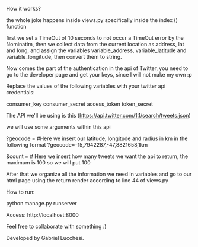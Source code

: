 How it works?

the whole joke happens inside views.py specifically inside the index () function

first we set a TimeOut of 10 seconds to not occur a TimeOut error by the Nominatim,
then we collect data from the current location as address, lat and long, and assign the variables
variable_address, variable_latitude and variable_longitude, then convert them to string.

Now comes the part of the authentication in the api of Twitter, you need to go to the developer page and get your keys, since I will not make my own :p

Replace the values of the following variables with your twitter api credentials:

consumer_key
consumer_secret
access_token
token_secret

The API we'll be using is this (https://api.twitter.com/1.1/search/tweets.json)

we will use some arguments within this api

?geocode = #Here we insert our latitude, longitude and radius in km in the following format ?geocode=-15,7942287,-47,8821658,1km

&count = # Here we insert how many tweets we want the api to return, the maximum is 100 so we will put 100

After that we organize all the information we need in variables and go to our html page using the return render according to line 44 of views.py

How to run:

python manage.py runserver

Access: http://localhost:8000


Feel free to collaborate with something :)



Developed by Gabriel Lucchesi.
